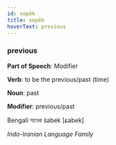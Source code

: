 ```yaml
---
id: xopëk
title: xopëk
hoverText: previous
---
```


### previous

**Part of Speech**: Modifier

**Verb**: to be the previous/past (time)

**Noun**: past

**Modifier**: previous/past

Bengali সাবেক śabek [ɕabek]

*Indo-Iranian Language Family*